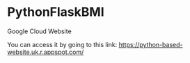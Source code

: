 # PythonFlaskBMI
Google Cloud Website

You can access it by going to this link: https://python-based-website.uk.r.appspot.com/
